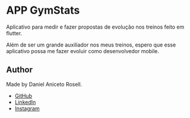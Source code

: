 ﻿# APP GymStats

Aplicativo para medir e fazer propostas de evolução nos treinos feito em flutter.

Além de ser um grande auxiliador nos meus treinos, espero que esse aplicativo possa me fazer evoluir como desenvolvedor mobile.

## Author

Made by Daniel Aniceto Rosell.

- [GitHub](https://github.com/DanielRosell06)  
- [LinkedIn](https://www.linkedin.com/in/daniel-rosell-48bb48305/)  
- [Instagram](https://www.instagram.com/daniel_rosell_06/)
